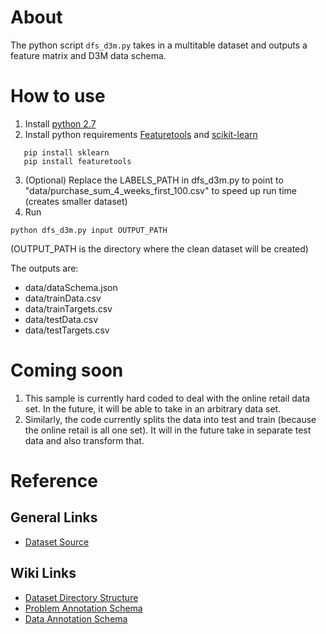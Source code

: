 # About
The python script ``dfs_d3m.py`` takes in a multitable dataset
and outputs a feature matrix and D3M data schema.

# How to use
1. Install [python 2.7](https://www.python.org/downloads/release/python-2713/)
2. Install python requirements [Featuretools](https://www.featuretools.com/) and [scikit-learn](http://scikit-learn.org/stable/)

```
   pip install sklearn
   pip install featuretools
```

3. (Optional) Replace the LABELS_PATH in dfs_d3m.py to point to "data/purchase_sum_4_weeks_first_100.csv" to speed up run time (creates smaller dataset)
4. Run

```
python dfs_d3m.py input OUTPUT_PATH
```
(OUTPUT_PATH is the directory where the clean dataset will be created)

The outputs are:
* data/dataSchema.json
* data/trainData.csv
* data/trainTargets.csv
* data/testData.csv
* data/testTargets.csv


# Coming soon
1. This sample is currently hard coded to deal with the
   online retail data set. In the future, it will be able to
   take in an arbitrary data set.
2. Similarly, the code currently splits the data into test
   and train (because the online retail is all one set). It
   will in the future take in separate test data and also
   transform that.

# Reference
## General Links
* [Dataset Source](http://archive.ics.uci.edu/ml/datasets/online+retail)

## Wiki Links
* [Dataset Directory Structure](https://datadrivendiscovery.org/wiki/display/gov/Dataset+Directory+Structure)
* [Problem Annotation Schema](https://datadrivendiscovery.org/wiki/display/gov/Problem+Annotation+Schema)
* [Data Annotation Schema](https://datadrivendiscovery.org/wiki/display/gov/Data+Annotation+Schema)
